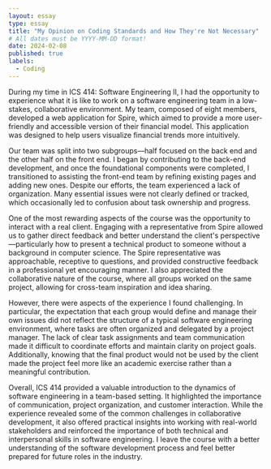 ```yaml
---
layout: essay
type: essay
title: "My Opinion on Coding Standards and How They're Not Necessary"
# All dates must be YYYY-MM-DD format!
date: 2024-02-08
published: true
labels:
  - Coding
---
```



During my time in ICS 414: Software Engineering II, I had the opportunity to experience what it is like to work on a software engineering team in a low-stakes, collaborative environment. My team, composed of eight members, developed a web application for Spire, which aimed to provide a more user-friendly and accessible version of their financial model. This application was designed to help users visualize financial trends more intuitively.



Our team was split into two subgroups—half focused on the back end and the other half on the front end. I began by contributing to the back-end development, and once the foundational components were completed, I transitioned to assisting the front-end team by refining existing pages and adding new ones. Despite our efforts, the team experienced a lack of organization. Many essential issues were not clearly defined or tracked, which occasionally led to confusion about task ownership and progress.


One of the most rewarding aspects of the course was the opportunity to interact with a real client. Engaging with a representative from Spire allowed us to gather direct feedback and better understand the client's perspective—particularly how to present a technical product to someone without a background in computer science. The Spire representative was approachable, receptive to questions, and provided constructive feedback in a professional yet encouraging manner. I also appreciated the collaborative nature of the course, where all groups worked on the same project, allowing for cross-team inspiration and idea sharing.


However, there were aspects of the experience I found challenging. In particular, the expectation that each group would define and manage their own issues did not reflect the structure of a typical software engineering environment, where tasks are often organized and delegated by a project manager. The lack of clear task assignments and team communication made it difficult to coordinate efforts and maintain clarity on project goals. Additionally, knowing that the final product would not be used by the client made the project feel more like an academic exercise rather than a meaningful contribution.


Overall, ICS 414 provided a valuable introduction to the dynamics of software engineering in a team-based setting. It highlighted the importance of communication, project organization, and customer interaction. While the experience revealed some of the common challenges in collaborative development, it also offered practical insights into working with real-world stakeholders and reinforced the importance of both technical and interpersonal skills in software engineering. I leave the course with a better understanding of the software development process and feel better prepared for future roles in the industry.

